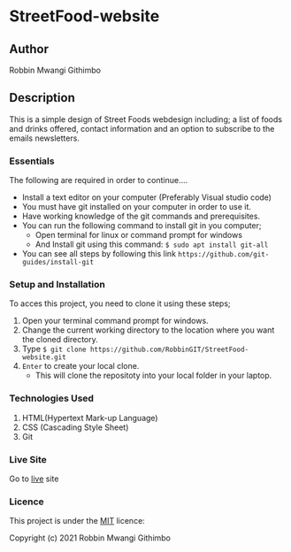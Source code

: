 # StreetFood-website

## Author
Robbin Mwangi Githimbo

## Description
This is a simple design of Street Foods webdesign including; a list of foods and drinks offered, contact information and an option to subscribe to the emails newsletters.

### Essentials

The following are required in order to continue....

* Install a text editor on your computer (Preferably Visual studio code)
* You must have git installed on your computer in order to use it.
* Have working knowledge of the git commands and prerequisites.
* You can run the following command to install git in you computer;
   -  Open terminal for linux or command prompt for windows 
   -  And Install git using this command:
        `$ sudo apt install git-all`
* You can see all steps by following this link `https://github.com/git-guides/install-git`

### Setup and Installation
To acces this project, you need to clone it using these steps;
1. Open your terminal command prompt for windows.
2. Change the current working directory to the location where you want the cloned directory.
3. Type `$ git clone https://github.com/RobbinGIT/StreetFood-website.git`
4. `Enter` to create your local clone.
    * This will clone the repositoty into your local folder in your laptop.

### Technologies Used

1. HTML(Hypertext Mark-up Language)
2. CSS (Cascading Style Sheet)
3. Git

### Live Site
Go to  [live](https://robbingit.github.io/StreetFood-website/) site

### Licence
This project is under the  [MIT](LICENSE) licence:<br>

Copyright (c) 2021 Robbin Mwangi Githimbo

